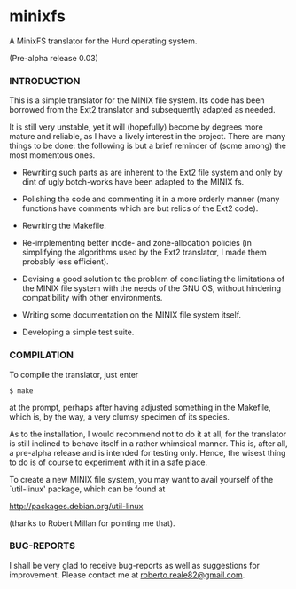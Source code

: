 minixfs
=======

A MinixFS translator for the Hurd operating system.

(Pre-alpha release 0.03)

### INTRODUCTION

This is a simple translator for the MINIX file system.  Its code has been
borrowed from the Ext2 translator and subsequently adapted as needed.  

It is still very unstable, yet it will (hopefully) become by degrees more
mature and reliable, as I have a lively interest in the project.  There are
many things to be done: the following is but a brief reminder of (some among)
the most momentous ones.

  * Rewriting such parts as are inherent to the Ext2 file system and only
    by dint of ugly botch-works have been adapted to the MINIX fs.

  * Polishing the code and commenting it in a more orderly manner (many
    functions have comments which are but relics of the Ext2 code).

  * Rewriting the Makefile.

  * Re-implementing better inode- and zone-allocation policies (in simplifying
    the algorithms used by the Ext2 translator, I made them probably less
    efficient).

  * Devising a good solution to the problem of conciliating the limitations
    of the MINIX file system with the needs of the GNU OS, without hindering
    compatibility with other environments.

  * Writing some documentation on the MINIX file system itself.

  * Developing a simple test suite.

### COMPILATION

To compile the translator, just enter
```
$ make
```
at the prompt, perhaps after having adjusted something in the Makefile, which
is, by the way, a very clumsy specimen of its species.

As to the installation, I would recommend not to do it at all, for the
translator is still inclined to behave itself in a rather whimsical manner.
This is, after all, a pre-alpha release and is intended for testing only.
Hence, the wisest thing to do is of course to experiment with it in a safe
place.

To create a new MINIX file system, you may want to avail yourself of the
`util-linux' package, which can be found at

  http://packages.debian.org/util-linux

(thanks to Robert Millan for pointing me that).

### BUG-REPORTS

I shall be very glad to receive bug-reports as well as suggestions for
improvement.  Please contact me at <roberto.reale82@gmail.com>.

